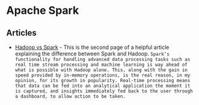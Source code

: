 Apache Spark
===

Articles
---
* [Hadoop vs Spark](http://www.forbes.com/sites/bernardmarr/2015/06/22/spark-or-hadoop-which-is-the-best-big-data-framework/2/) - This is the second page of a helpful article explaining the difference between Spark and Hadoop. `Spark’s functionality for handling advanced data processing tasks such as real time stream processing and machine learning is way ahead of what is possible with Hadoop alone. This, along with the gain in speed provided by in-memory operations, is the real reason, in my opinion, for its growth in popularity. Real-time processing means that data can be fed into an analytical application the moment it is captured, and insights immediately fed back to the user through a dashboard, to allow action to be taken.`
